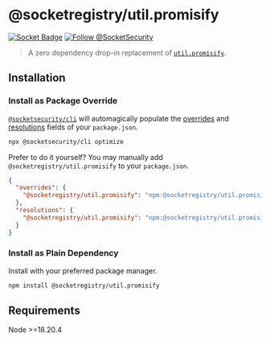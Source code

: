 # @socketregistry/util.promisify

[![Socket Badge](https://socket.dev/api/badge/npm/package/@socketregistry/util.promisify)](https://socket.dev/npm/package/@socketregistry/util.promisify)
[![Follow @SocketSecurity](https://img.shields.io/twitter/follow/SocketSecurity?style=social)](https://twitter.com/SocketSecurity)

> A zero dependency drop-in replacement of
> [`util.promisify`](https://www.npmjs.com/package/util.promisify).

## Installation

### Install as Package Override

[`@socketsecurity/cli`](https://www.npmjs.com/package/@socketsecurity/cli) will
automagically populate the
[overrides](https://docs.npmjs.com/cli/v9/configuring-npm/package-json#overrides)
and [resolutions](https://yarnpkg.com/configuration/manifest#resolutions) fields
of your `package.json`.

```sh
npx @socketsecurity/cli optimize
```

Prefer to do it yourself? You may manually add `@socketregistry/util.promisify`
to your `package.json`.

```json
{
  "overrides": {
    "@socketregistry/util.promisify": "npm:@socketregistry/util.promisify@^1"
  },
  "resolutions": {
    "@socketregistry/util.promisify": "npm:@socketregistry/util.promisify@^1"
  }
}
```

### Install as Plain Dependency

Install with your preferred package manager.

```sh
npm install @socketregistry/util.promisify
```

## Requirements

Node &gt;=18.20.4
